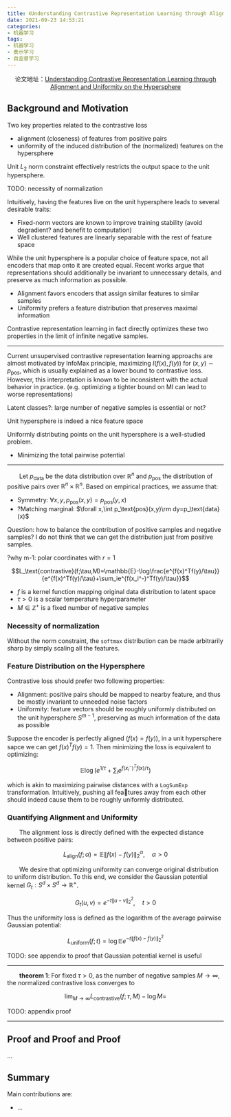 ```yaml
---
title: 《Understanding Contrastive Representation Learning through Alignment and Uniformity on the Hypersphere》阅读笔记
date: 2021-09-23 14:53:21
categories:
- 机器学习
tags:
- 机器学习
- 表示学习
- 自监督学习
---
```


<center>论文地址：<a href="https://arxiv.org/abs/2005.10242">Understanding Contrastive Representation Learning through Alignment and Uniformity on the Hypersphere</a></center>

## Background and Motivation
Two key properties related to the contrastive loss
* alignment (closeness) of features from positive pairs
* uniformity of the induced distribution of the (normalized) features on the hypersphere

Unit $L_2$ norm constraint effectively restricts
the output space to the unit hypersphere.

TODO: necessity of normalization

Intuitively, having the features live on the unit hypersphere leads to several desirable traits:
* Fixed-norm vectors are known to improve training stability (avoid degradient? and benefit to computation)
* Well clustered features are linearly separable with the rest of feature space

While the unit hypersphere is a popular choice of feature space, not all encoders that map onto it are created equal. Recent works argue that representations should additionally be invariant to unnecessary details, and preserve as much information as possible.
* Alignment favors encoders that assign similar features to similar samples
* Uniformity prefers a feature distribution that preserves maximal information

Contrastive representation learning in fact directly optimizes these two properties in the limit of infinite negative samples.

---

Current unsupervised contrastive representation learning approachs are almost motivated by InfoMax principle, maximizing $I(f(x),f(y))$ for $(x,y)\sim p_\text{pos}$, which is usually explained as a lower bound to contrastive loss. However, this interpretation is known to be inconsistent with the actual behavior in practice. (e.g. optimizing a tighter bound on MI can lead to worse representations)

Latent classes?: large number of negative samples is essential or not?

Unit hypersphere is indeed a nice feature space

Uniformly distributing points on the unit hypersphere is a well-studied problem.
* Minimizing the total pairwise potential

---

&emsp;&emsp;Let $p_\text{data}$ be the data distribution over $\mathbb{R}^n$ and $p_\text{pos}$ the distribution of positive pairs over $\mathbb{R}^n\times\mathbb{R}^n$. Based on empirical practices, we assume that:
* Symmetry: $\forall x,y,p_\text{pos}(x,y)=p_\text{pos}(y,x)$
* ?Matching marginal: $\forall x,\int p_\text{pos}(x,y)\rm dy=p_\text{data}(x)$

Question: how to balance the contribution of positive samples and negative samples? I do not think that we can get the distribution just from positive samples.

?why m-1: polar coordinates with $r=1$

$$L_\text{contrastive}(f;\tau,M)=\mathbb{E}-\log\frac{e^{f(x)^Tf(y)/\tau}}{e^{f(x)^Tf(y)/\tau}+\sum_ie^{f(x_i^-)^Tf(y)/\tau}}$$

* $f$ is a kernel function mapping original data distribution to latent space
* $\tau>0$ is a scalar temperature hyperparameter
* $M\in\mathbb{Z}^+$ is a fixed number of negative samples

### Necessity of normalization
Without the norm constraint, the `softmax` distribution can be made arbitrarily sharp by simply scaling all the features.

### Feature Distribution on the Hypersphere
Contrastive loss should prefer two following properties:
* Alignment: positive pairs should be mapped to nearby feature, and thus be mostly invariant to unneeded noise factors
* Uniformity: feature vectors should be roughly uniformly distributed on the unit hypersphere $S^{m-1}$, preserving as much information of the data as possible

Suppose the encoder is perfectly aligned ($f(x)=f(y)$), in a unit hypersphere sapce we can get $f(x)^Tf(y)=1$. Then minimizing the loss is equivalent to optimizing:

$$\mathbb{E}\log(e^{1/\tau}+\sum_ie^{f(x_i^-)^Tf(x)/\tau})$$

which is akin to maximizing pairwise distances with a `LogSumExp` transformation. Intuitively, pushing all features away from each other should indeed cause them to be roughly uniformly distributed.

### Quantifying Alignment and Uniformity
&emsp;&emsp;The alignment loss is directly defined with the expected distance between positive pairs:

$$L_\text{align}(f;\alpha)=\mathbb{E}\|f(x)-f(y)\|_2^\alpha,\quad\alpha>0$$

&emsp;&emsp;We desire that optimizing uniformity can converge original distribution to uniform distribution.  To this end, we consider the Gaussian potential kernel $G_t:S^d\times S^d\rightarrow\mathbb{R}^+$.

$$G_t(u,v)=e^{-t\|u-v\|_2^2},\quad t>0$$

Thus the uniformity loss is defined as the logarithm of the average pairwise Gaussian potential:

$$L_\text{uniform}(f;t)=\log\mathbb{E}e^{-t\|f(x)-f(y)\|_2^2}$$

TODO: see appendix to proof that Gaussian potential kernel is useful

---

&emsp;&emsp;**theorem 1**: For fixed $\tau>0$, as the number of negative samples $M\rightarrow\infty$, the normalized contrastive loss converges to

$$\lim_{M\rightarrow\infty}L_\text{contrastive}(f;\tau,M)-\log M=$$

TODO: appendix proof

---

## Proof and Proof and Proof
...

## Summary
Main contributions are:
* ...
